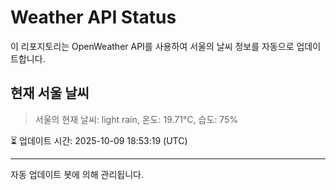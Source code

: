 
# Weather API Status

이 리포지토리는 OpenWeather API를 사용하여 서울의 날씨 정보를 자동으로 업데이트합니다.

## 현재 서울 날씨
> 서울의 현재 날씨: light rain, 온도: 19.71°C, 습도: 75%

⏳ 업데이트 시간: 2025-10-09 18:53:19 (UTC)

---
자동 업데이트 봇에 의해 관리됩니다.
